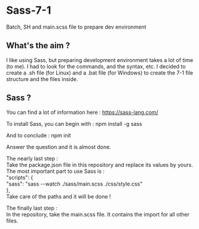 # Sass-7-1
Batch, SH and main.scss file to prepare dev environment

## What's the aim ?  
I like using Sass, but preparing development environment takes a lot of time (to me).
I had to look for the commands, and the syntax, etc.
I decided to create a .sh file (for Linux) and a .bat file (for Windows) to create the 7-1 file structure and the files inside.

## Sass ?
You can find a lot of information here : https://sass-lang.com/

To install Sass, you can begin with : 
npm install -g sass

And to conclude :
npm init

Answer the question and it is almost done.

The nearly last step :  
Take the package.json file in this repository and replace its values by yours.  
The most important part to use Sass is :  
  "scripts": {  
    "sass": "sass --watch ./sass/main.scss ./css/style.css"  
     },  
Take care of the paths and it will be done !

The finally last step :   
In the repository, take the main.scss file. It contains the import for all other files.
